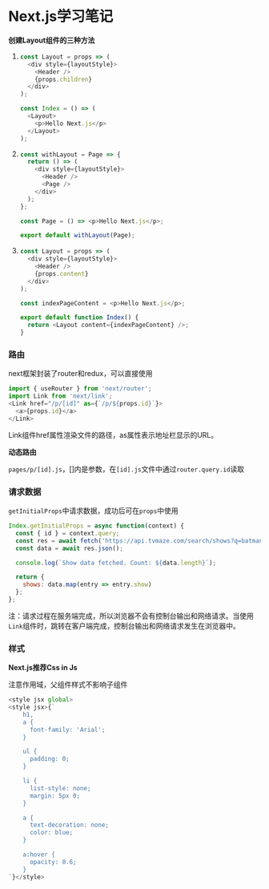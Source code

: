 # Next.js学习笔记
**创建Layout组件的三种方法**

1. ```javascript
   const Layout = props => (
     <div style={layoutStyle}>
       <Header />
       {props.children}
     </div>
   );
   
   const Index = () => (
     <Layout>
       <p>Hello Next.js</p>
     </Layout>
   );
   ```

2. ```javascript
   const withLayout = Page => {
     return () => (
       <div style={layoutStyle}>
         <Header />
         <Page />
       </div>
     );
   };
   
   const Page = () => <p>Hello Next.js</p>;
   
   export default withLayout(Page);
   ```

3. ```javascript
   const Layout = props => (
     <div style={layoutStyle}>
       <Header />
       {props.content}
     </div>
   );
   
   const indexPageContent = <p>Hello Next.js</p>;
   
   export default function Index() {
     return <Layout content={indexPageContent} />;
   }
   ```

   

### 路由

next框架封装了router和redux，可以直接使用

```js
import { useRouter } from 'next/router';
import Link from 'next/link';
<Link href="/p/[id]" as={`/p/${props.id}`}>
  <a>{props.id}</a>
</Link>
```

Link组件href属性渲染文件的路径，as属性表示地址栏显示的URL。

**动态路由**

`pages/p/[id].js`，[]内是参数，在`[id].js`文件中通过`router.query.id`读取



### 请求数据

`getInitialProps`中请求数据，成功后可在`props`中使用

```javascript
Index.getInitialProps = async function(context) {
  const { id } = context.query;
  const res = await fetch('https://api.tvmaze.com/search/shows?q=batman');
  const data = await res.json();

  console.log(`Show data fetched. Count: ${data.length}`);

  return {
    shows: data.map(entry => entry.show)
  };
};
```

注：请求过程在服务端完成，所以浏览器不会有控制台输出和网络请求。当使用`Link`组件时，跳转在客户端完成，控制台输出和网络请求发生在浏览器中。



### 样式

**Next.js推荐Css in Js**

注意作用域，父组件样式不影响子组件

```javascript
<style jsx global>
<style jsx>{`
    h1,
    a {
      font-family: 'Arial';
    }

    ul {
      padding: 0;
    }

    li {
      list-style: none;
      margin: 5px 0;
    }

    a {
      text-decoration: none;
      color: blue;
    }

    a:hover {
      opacity: 0.6;
    }
`}</style>
```

